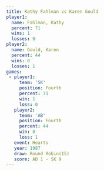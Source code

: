 ```yaml
---
title: Kathy Fahlman vs Karen Gould
player1:              
  name: Fahlman, Kathy
  percent: 71         
  wins: 1             
  losses: 0           
player2:              
  name: Gould, Karen  
  percent: 44         
  wins: 0             
  losses: 1           
games:
 - player1:          
     team: 'SK'      
     position: Fourth
     percent: 71     
     win: 1          
     loss: 0         
   player2:          
     team: 'AB'      
     position: Fourth
     percent: 44     
     win: 0          
     loss: 1         
   event: Hearts        
   year: 1987           
   draw: Round Robin(15)
   score: AB 1 - SK 9   
---
```

